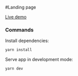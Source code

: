 
#Landing page

[Live demo](https://landing-page1711.web.app/ "Landing Page")

### Commands

Install dependencies:

```sh
yarn install
```

Serve app in development mode:

```sh
yarn dev
```
